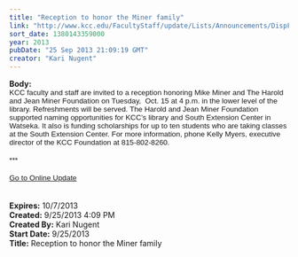 ```yaml
---
title: "Reception to honor the Miner family"
link: "http://www.kcc.edu/FacultyStaff/update/Lists/Announcements/DispForm.aspx?ID=1260"
sort_date: 1380143359000
year: 2013
pubDate: "25 Sep 2013 21:09:19 GMT"
creator: "Kari Nugent"
---
```


<div><b>Body:</b> <div class="ExternalClassB3952D1A25D54E139EAB93A1381D5774">
<div>
<p style="margin:0in 0in 0pt" class="MsoNormal"><span style="font-family:'Arial','sans-serif';font-size:10pt">KCC faculty and staff are invited to a reception honoring Mike Miner and The Harold and Jean Miner Foundation on Tuesday,  Oct. 15 at 4 p.m. in the lower level of the library. Refreshments will be served. The Harold and Jean Miner Foundation supported naming opportunities for KCC’s library and South Extension Center in Watseka. It also is funding scholarships for up to ten students who are taking classes at the South Extension Center. For more information, phone Kelly Myers, executive director of the KCC Foundation at 815-802-8260.</span></p>
<p style="margin:0in 0in 0pt" class="MsoNormal"><span style="font-family:'Arial','sans-serif';font-size:10pt"></span> </p>
<p style="margin:0in 0in 0pt" class="MsoNormal"><span style="font-family:'Arial','sans-serif';font-size:10pt">***</span></p>
<p style="margin:0in 0in 0pt" class="MsoNormal"><span style="font-family:'Arial','sans-serif';font-size:10pt"></span> </p>
<p style="margin:0in 0in 0pt" class="MsoNormal"><span style="font-family:'Arial','sans-serif';font-size:10pt"><a href="/FacultyStaff/update/Pages/dailyupdate.aspx">Go to Online Update</a></span></p>
<p style="margin:0in 0in 0pt" class="MsoNormal"><span style="font-family:'Arial','sans-serif';font-size:10pt"></span> </p>
<p style="margin:0in 0in 0pt" class="MsoNormal"><span style="font-family:'Arial','sans-serif';font-size:10pt"></span> </p></div></div></div>
<div><b>Expires:</b> 10/7/2013</div>
<div><b>Created:</b> 9/25/2013 4:09 PM</div>
<div><b>Created By:</b> Kari Nugent</div>
<div><b>Start Date:</b> 9/25/2013</div>
<div><b>Title:</b> Reception to honor the Miner family</div>
